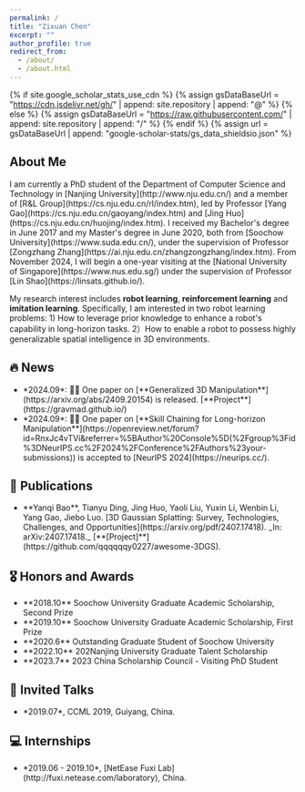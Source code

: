 ```yaml
---
permalink: /
title: "Zixuan Chen"
excerpt: ""
author_profile: true
redirect_from: 
  - /about/
  - /about.html
---
```


{% if site.google_scholar_stats_use_cdn %}
{% assign gsDataBaseUrl = "https://cdn.jsdelivr.net/gh/" | append: site.repository | append: "@" %}
{% else %}
{% assign gsDataBaseUrl = "https://raw.githubusercontent.com/" | append: site.repository | append: "/" %}
{% endif %}
{% assign url = gsDataBaseUrl | append: "google-scholar-stats/gs_data_shieldsio.json" %}

<h2 id="about-me">About Me</h2>
<p>I am currently a PhD student of the Department of Computer Science and Technology in [Nanjing University](http://www.nju.edu.cn/) and a member of [R&L Group](https://cs.nju.edu.cn/rl/index.htm), led by Professor [Yang Gao](https://cs.nju.edu.cn/gaoyang/index.htm) and [Jing Huo](https://cs.nju.edu.cn/huojing/index.htm). I received my Bachelor's degree in June 2017 and my Master's degree in June 2020, both from [Soochow University](https://www.suda.edu.cn/), under the supervision of Professor [Zongzhang Zhang](https://ai.nju.edu.cn/zhangzongzhang/index.htm). From November 2024, I will begin a one-year visiting at the [National University of Singapore](https://www.nus.edu.sg/) under the supervision of Professor [Lin Shao](https://linsats.github.io/).

My research interest includes **robot learning**, **reinforcement learning** and **imitation learning**. Specifically, I am interested in two robot learning problems: 1) How to leverage prior knowledge to enhance a robot's capability in long-horizon tasks. 2）How to enable a robot to possess highly generalizable spatial intelligence in 3D environments.

<h2 id="news">🔥 News</h2>
<ul>
    <li>*2024.09*: 🎉🎉 One paper on [**Generalized 3D Manipulation**](https://arxiv.org/abs/2409.20154) is released. [**Project**](https://gravmad.github.io/)</li>
    <li>*2024.09*: 🎉🎉 One paper on [**Skill Chaining for Long-horizon Manipulation**](https://openreview.net/forum?id=RnxJc4vTVi&referrer=%5BAuthor%20Console%5D(%2Fgroup%3Fid%3DNeurIPS.cc%2F2024%2FConference%2FAuthors%23your-submissions)) is accepted to [NeurIPS 2024](https://neurips.cc/).</li>
    <!-- More news -->
</ul>

<h2 id="publications">📝 Publications</h2>
<ul>
    <li>**Yanqi Bao**, Tianyu Ding, Jing Huo, Yaoli Liu, Yuxin Li, Wenbin Li, Yang Gao, Jiebo Luo.  
    [3D Gaussian Splatting: Survey, Technologies, Challenges, and Opportunities](https://arxiv.org/pdf/2407.17418).   
    _In: arXiv:2407.17418._  
    [**[Project]**](https://github.com/qqqqqqy0227/awesome-3DGS).</li>
    <!-- Continue listing publications -->
</ul>

<h2 id="honors-and-awards">🎖 Honors and Awards</h2>
<ul>
    <li>**2018.10** Soochow University Graduate Academic Scholarship, Second Prize</li>
    <li>**2019.10** Soochow University Graduate Academic Scholarship, First Prize</li>
    <li>**2020.6** Outstanding Graduate Student of Soochow University</li>
    <li>**2022.10** 202Nanjing University Graduate Talent Scholarship</li>
    <li>**2023.7** 2023 China Scholarship Council - Visiting PhD Student</li>
</ul>

<h2 id="invited-talks">💬 Invited Talks</h2>
<ul>
    <li>*2019.07*, CCML 2019, Guiyang, China.</li>
</ul>

<h2 id="internships">💻 Internships</h2>
<ul>
    <li>*2019.06 - 2019.10*, [NetEase Fuxi Lab](http://fuxi.netease.com/laboratory), China.</li>
</ul>
